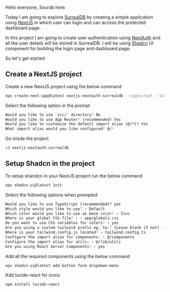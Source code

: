 Hello everyone, Sourab here.

Today I am going to explore [SurrealDB](https://surrealdb.com/) by creating a simple application using [NextJS](https://nextjs.org/) in which user can login and can access the protected dashboard page. 

In this project I am going to create user authentication using [NextAuth](https://next-auth.js.org/) and all the user details will be stored in SurrealDB. I will be using [Shadcn](https://ui.shadcn.com/) UI component for building the login page and dashboard page. 

So let's get started

## Create a NextJS project
Create a new NextJS project using the below command
```bash
npx create-next-app@latest nextjs-nextauth-surrealdb --typescript --tailwind --eslint
```
Select the following option in the prompt
```bash
Would you like to use `src/` directory? No
Would you like to use App Router? (recommended) Yes
Would you like to customize the default import alias (@/*)? Yes
What import alias would you like configured? @/*
```
Go inisde the project
```bash
cd nextjs-nextauth-surrealdb
```

## Setup Shadcn in the project
To setup shandcn in your NextJS project run the below command
```bash
npx shadcn-ui@latest init
```

Select the following options when prompted
```bash
Would you like to use TypeScript (recommended)? yes
Which style would you like to use? › Default
Which color would you like to use as base color? › Zinc
Where is your global CSS file? › › app/globals.css
Do you want to use CSS variables for colors? › yes
Are you using a custom tailwind prefix eg. tw-? (Leave blank if not) ...
Where is your tailwind.config.js located? › tailwind.config.ts
Configure the import alias for components: › @/components
Configure the import alias for utils: › @/lib/utils
Are you using React Server Components? › yes
```
Add all the required components using the below command
```bash
npx shadcn-ui@latest add button form dropdown-menu
```
Add lucide-react for icons 
```bash
npm install lucide-react
```



